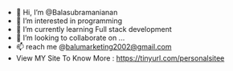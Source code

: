 - 👋 Hi, I’m @Balasubramanianan
- 👀 I’m interested in programming
- 🌱 I’m currently learning Full stack development
- 💞️ I’m looking to collaborate on ...
- 📫 reach me @balumarketing2002@gmail.com
- View MY Site To Know More : https://tinyurl.com/personalsitee

<!---
Balasubramanianan/Balasubramanianan is a ✨ special ✨ repository because its `README.md` (this file) appears on your GitHub profile.
You can click the Preview link to take a look at your changes.
--->
